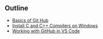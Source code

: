 ## Outline

- [Basics of Git Hub](./GitHub_Basics.md)
- [Install C and C++ Compilers on Windows](./Install_C_and_C++_Compilers_on-Windows.md)
- [Working with GitHub in VS Code]()
